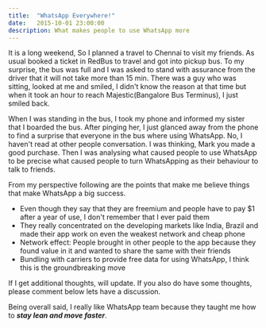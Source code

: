 ```yaml
---
title:  "WhatsApp Everywhere!"
date:   2015-10-01 23:00:00
description: What makes people to use WhatsApp more
---
```


It is a long weekend, So I planned a travel to Chennai to visit my friends. As usual booked a ticket in RedBus to travel and got into pickup bus. To my surprise, the bus was full and I was asked to stand with assurance from the driver that it will not take more than 15 min. There was a guy who was sitting, looked at me and smiled, I didn't know the reason at that time but when it took an hour to reach Majestic(Bangalore Bus Terminus), I just smiled back.

When I was standing in the bus, I took my phone and informed my sister that I boarded the bus. After pinging her, I just glanced away from the phone to find a surprise that everyone in the bus where using WhatsApp. No, I haven't read at other people conversation. I was thinking, Mark you made a good purchase. Then I was analysing what caused people to use WhatsApp to be precise what caused people to turn WhatsApping as their behaviour to talk to friends.

From my perspective following are the points that make me believe things that make WhatsApp a big success.

* Even though they say that they are freemium and people have to pay $1 after a year of use, I don't remember that I ever paid them
* They really concentrated on the developing markets like India, Brazil and made their app work on even the weakest network and cheap phone
* Network effect: People brought in other people to the app because they found value in it and wanted to share the same with their friends
* Bundling with carriers to provide free data for using WhatsApp, I think this is the groundbreaking move

If I get additional thoughts, will update. If you also do have some thoughts, please comment below lets have a discussion.

Being overall said, I really like WhatsApp team because they taught me how to ***stay lean and move faster***.